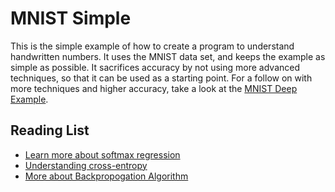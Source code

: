 # MNIST Simple
This is the simple example of how to create a program to understand handwritten numbers. It uses the MNIST data set,
and keeps the example as simple as possible. It sacrifices accuracy by not using more advanced techniques, so that
it can be used as a starting point. For a follow on with more techniques and higher accuracy, take a look at the
[MNIST Deep Example](../mnist_deep/).

## Reading List
 * [Learn more about softmax regression](http://neuralnetworksanddeeplearning.com/chap3.html#softmax)
 * [Understanding cross-entropy](http://colah.github.io/posts/2015-09-Visual-Information/)
 * [More about Backpropogation Algorithm](http://colah.github.io/posts/2015-08-Backprop/)
